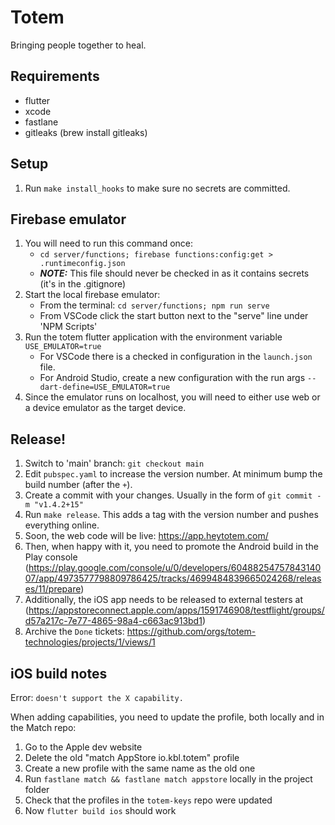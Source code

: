 # Totem
Bringing people together to heal.

## Requirements
- flutter
- xcode
- fastlane
- gitleaks (brew install gitleaks)

## Setup
1. Run `make install_hooks` to make sure no secrets are committed.

## Firebase emulator

1. You will need to run this command once:
   - `cd server/functions; firebase functions:config:get > .runtimeconfig.json`
   - ***NOTE:*** This file should never be checked in as it contains secrets (it's in the .gitignore)
2. Start the local firebase emulator:
   - From the terminal: `cd server/functions; npm run serve`
   - From VSCode click the start button next to the "serve" line under 'NPM Scripts'
3. Run the totem flutter application with the environment variable `USE_EMULATOR=true`
   - For VSCode there is a checked in configuration in the `launch.json` file.
   - For Android Studio, create a new configuration with the run args `--dart-define=USE_EMULATOR=true`
4. Since the emulator runs on localhost, you will need to either use web or a device emulator as the target device.

## Release!

1. Switch to 'main' branch: `git checkout main`
1. Edit `pubspec.yaml` to increase the version number. At minimum bump the build number (after the `+`).
1. Create a commit with your changes. Usually in the form of `git commit -m "v1.4.2+15"`
1. Run `make release`. This adds a tag with the version number and pushes everything online.
1. Soon, the web code will be live: https://app.heytotem.com/
1. Then, when happy with it, you need to promote the Android build in the Play console (https://play.google.com/console/u/0/developers/6048825475784314007/app/4973577798809786425/tracks/4699484839665024268/releases/11/prepare)
1. Additionally, the iOS app needs to be released to external testers at (https://appstoreconnect.apple.com/apps/1591746908/testflight/groups/d57a217c-7e77-4865-98a4-c663ac913bd1)
1. Archive the `Done` tickets: https://github.com/orgs/totem-technologies/projects/1/views/1

## iOS build notes

Error: `doesn't support the X capability.`

When adding capabilities, you need to update the profile, both locally and in the Match repo:

1. Go to the Apple dev website
1. Delete the old "match AppStore io.kbl.totem" profile
1. Create a new profile with the same name as the old one
1. Run `fastlane match && fastlane match appstore` locally in the project folder
1. Check that the profiles in the `totem-keys` repo were updated
1. Now `flutter build ios` should work